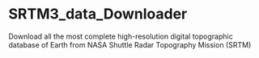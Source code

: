 # SRTM3_data_Downloader
Download all the most complete high-resolution digital topographic database of Earth from NASA Shuttle Radar Topography Mission (SRTM)

